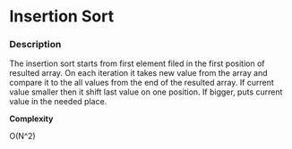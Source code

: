 # Insertion Sort

### Description
The insertion sort starts from first element filed in the first position of resulted array. On each iteration it takes new value from the array and compare it to the all values from the end of the resulted array. If current value smaller then it shift last value on one position. If bigger, puts current value in the needed place.

**Сomplexity** 

O(N^2)